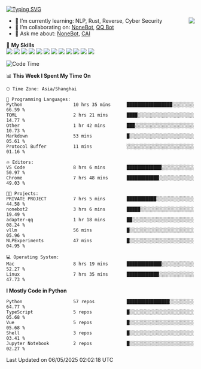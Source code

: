 [![Typing SVG](https://readme-typing-svg.herokuapp.com?size=25&duration=2500&color=8C43EA&vCenter=true&width=200&height=40&lines=Hi+there+%F0%9F%91%8B%F0%9F%8F%BB;I'm+yanyongyu)](https://git.io/typing-svg)

<a href="#">
  <img align="right" src="https://github-readme-stats.vercel.app/api?username=yanyongyu&count_private=true&show_icons=true&bg_color=15,f2f7fd,E0EAFC" />
</a>

- 🌱 I’m currently learning: NLP, Rust, Reverse, Cyber Security
- 👯 I’m collaborating on: [NoneBot](https://github.com/nonebot), [QQ Bot](https://github.com/Mrs4s/go-cqhttp)
- 💬 Ask me about: [NoneBot](https://github.com/nonebot), [CAI](https://github.com/cscs181/CAI)

🌟 **My Skills**  
![](https://img.shields.io/badge/-Python-3e74a2?style=flat-square&logo=Python&logoColor=fff)
![](https://img.shields.io/badge/-TypeScript-3178C6?style=flat-square&logo=TypeScript&logoColor=fff)
![](https://img.shields.io/badge/-Vue-4fc08d?style=flat-square&logo=Vue.js&logoColor=fff)
![](https://img.shields.io/badge/-React-2d98ce?style=flat-square&logo=React&logoColor=fff)
![](https://img.shields.io/badge/-FastAPI-009688?style=flat-square&logo=FastAPI&logoColor=fff)
![](https://img.shields.io/badge/-Linux-000000?style=flat-square&logo=Linux&logoColor=fff)
![](https://img.shields.io/badge/-Docker-2496ED?style=flat-square&logo=Docker&logoColor=fff)
![](https://img.shields.io/badge/-Kubernetes-326CE5?style=flat-square&logo=Kubernetes&logoColor=fff)
![](https://img.shields.io/badge/-GitHub%20Actions-2088FF?style=flat-square&logo=GitHubActions&logoColor=fff)
![](https://img.shields.io/badge/-PostgreSQL-4169E1?style=flat-square&logo=PostgreSQL&logoColor=fff)
![](https://img.shields.io/badge/-Redis-DC382D?style=flat-square&logo=Redis&logoColor=fff)
![](https://img.shields.io/badge/-MongoDB-47A248?style=flat-square&logo=MongoDB&logoColor=fff)

<!--START_SECTION:waka-->
![Code Time](http://img.shields.io/badge/Code%20Time-7%2C560%20hrs%2056%20mins-blue)

📊 **This Week I Spent My Time On** 

```text
🕑︎ Time Zone: Asia/Shanghai

💬 Programming Languages: 
Python                   10 hrs 35 mins      █████████████████░░░░░░░░   66.59 % 
TOML                     2 hrs 21 mins       ████░░░░░░░░░░░░░░░░░░░░░   14.77 % 
Other                    1 hr 42 mins        ███░░░░░░░░░░░░░░░░░░░░░░   10.73 % 
Markdown                 53 mins             █░░░░░░░░░░░░░░░░░░░░░░░░   05.61 % 
Protocol Buffer          11 mins             ░░░░░░░░░░░░░░░░░░░░░░░░░   01.16 % 

🔥 Editors: 
VS Code                  8 hrs 6 mins        █████████████░░░░░░░░░░░░   50.97 % 
Chrome                   7 hrs 48 mins       ████████████░░░░░░░░░░░░░   49.03 % 

🐱‍💻 Projects: 
PRIVATE PROJECT          7 hrs 5 mins        ███████████░░░░░░░░░░░░░░   44.58 % 
nonebot2                 3 hrs 6 mins        █████░░░░░░░░░░░░░░░░░░░░   19.49 % 
adapter-qq               1 hr 18 mins        ██░░░░░░░░░░░░░░░░░░░░░░░   08.24 % 
vllm                     56 mins             █░░░░░░░░░░░░░░░░░░░░░░░░   05.96 % 
NLPExperiments           47 mins             █░░░░░░░░░░░░░░░░░░░░░░░░   04.95 % 

💻 Operating System: 
Mac                      8 hrs 19 mins       █████████████░░░░░░░░░░░░   52.27 % 
Linux                    7 hrs 35 mins       ████████████░░░░░░░░░░░░░   47.73 % 
```

**I Mostly Code in Python** 

```text
Python                   57 repos            ████████████████░░░░░░░░░   64.77 % 
TypeScript               5 repos             █░░░░░░░░░░░░░░░░░░░░░░░░   05.68 % 
Vue                      5 repos             █░░░░░░░░░░░░░░░░░░░░░░░░   05.68 % 
Shell                    3 repos             █░░░░░░░░░░░░░░░░░░░░░░░░   03.41 % 
Jupyter Notebook         2 repos             █░░░░░░░░░░░░░░░░░░░░░░░░   02.27 % 
```




 Last Updated on 06/05/2025 02:02:18 UTC
<!--END_SECTION:waka-->
